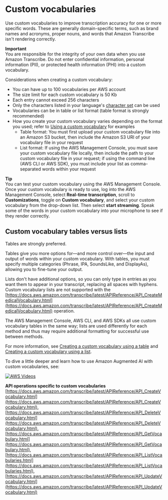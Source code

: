 # Custom vocabularies<a name="custom-vocabulary"></a>

Use custom vocabularies to improve transcription accuracy for one or more specific words\. These are generally domain\-specific terms, such as brand names and acronyms, proper nouns, and words that Amazon Transcribe isn't rendering correctly\.

**Important**  
You are responsible for the integrity of your own data when you use Amazon Transcribe\. Do not enter confidential information, personal information \(PII\), or protected health information \(PHI\) into a custom vocabulary\.

Considerations when creating a custom vocabulary:
+ You can have up to 100 vocabularies per AWS account
+ The size limit for each custom vocabulary is 50 Kb
+ Each entry cannot exceed 256 characters
+ Only the characters listed in your language's [character set](charsets.md) can be used
+ Vocabularies can be in table or list format \(table format is strongly recommended\)
+ How you create your custom vocabulary varies depending on the format you used; refer to [Using a custom vocabulary](custom-vocabulary-using.md) for examples
  + Table format: You must first upload your custom vocabulary file into an Amazon S3 bucket, then include the Amazon S3 URI of your vocabulary file in your request
  + List format: If using the AWS Management Console, you must save your custom vocabulary file locally, then include the path to your custom vocabulary file in your request; if using the command line \(AWS CLI or AWS SDK\), you must include your list as comma\-separated words within your request

**Tip**  
You can test your custom vocabulary using the AWS Management Console\. Once your custom vocabulary is ready to use, log into the AWS Management Console, select **Real\-time transcription**, scroll to **Customizations**, toggle on **Custom vocabulary**, and select your custom vocabulary from the drop\-down list\. Then select **start streaming**\. Speak some of the words in your custom vocabulary into your microphone to see if they render correctly\.

## Custom vocabulary tables versus lists<a name="custom-vocabulary-tables-lists"></a>

Tables are strongly preferred\.

Tables give you more options for—and more control over—the input and output of words within your custom vocabulary\. With tables, you must specify multiple categories \(Phrase, IPA, SoundsLike, and DisplayAs\), allowing you to fine\-tune your output\.

Lists don't have additional options, so you can only type in entries as you want them to appear in your transcript, replacing all spaces with hyphens\. Custom vocabulary lists are not supported with the [https://docs.aws.amazon.com/transcribe/latest/APIReference/API_CreateMedicalVocabulary.html](https://docs.aws.amazon.com/transcribe/latest/APIReference/API_CreateMedicalVocabulary.html) operation\.

The AWS Management Console, AWS CLI, and AWS SDKs all use custom vocabulary tables in the same way; lists are used differently for each method and thus may require additional formatting for successful use between methods\.

For more information, see [Creating a custom vocabulary using a table](custom-vocabulary-create-table.md) and [Creating a custom vocabulary using a list](custom-vocabulary-create-list.md)\.

To dive a little deeper and learn how to use Amazon Augmented AI with custom vocabularies, see:

[![AWS Videos](http://img.youtube.com/vi/https://www.youtube.com/embed/65eVesNiJzY/0.jpg)](http://www.youtube.com/watch?v=https://www.youtube.com/embed/65eVesNiJzY)

**API operations specific to custom vocabularies**  
 [https://docs.aws.amazon.com/transcribe/latest/APIReference/API_CreateVocabulary.html](https://docs.aws.amazon.com/transcribe/latest/APIReference/API_CreateVocabulary.html), [https://docs.aws.amazon.com/transcribe/latest/APIReference/API_DeleteVocabulary.html](https://docs.aws.amazon.com/transcribe/latest/APIReference/API_DeleteVocabulary.html), [https://docs.aws.amazon.com/transcribe/latest/APIReference/API_GetVocabulary.html](https://docs.aws.amazon.com/transcribe/latest/APIReference/API_GetVocabulary.html), [https://docs.aws.amazon.com/transcribe/latest/APIReference/API_ListVocabularies.html](https://docs.aws.amazon.com/transcribe/latest/APIReference/API_ListVocabularies.html), [https://docs.aws.amazon.com/transcribe/latest/APIReference/API_UpdateVocabulary.html](https://docs.aws.amazon.com/transcribe/latest/APIReference/API_UpdateVocabulary.html) 
